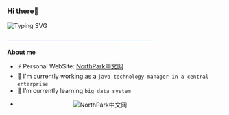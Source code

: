 ### Hi there🐻



![Typing SVG](https://readme-typing-svg.demolab.com?font=Fira+Code&pause=1000&width=435&lines=Hey%2C+I'm+liuhouer+Welcome+!)

<img  src="assests/borderseperator.gif">

**About me**

- ⚡  Personal WebSite: [NorthPark中文网](https://northpark.cn)
- 🔭 I'm currently working as a `java technology manager in a central enterprise`
- 🌱 I’m currently learning `big data system`
<!-- 
- 📫 How to reach me: `telegram:@liuhouer`
-->
- <a href="https://northpark.cn"> <img align='right' src="https://s1.ax1x.com/2023/03/17/pp8XE4I.png" width="350" alt="NorthPark中文网" />

<!--
**liuhouer/liuhouer** is a ✨ _special_ ✨ repository because its `README.md` (this file) appears on your GitHub profile.

Here are some ideas to get you started:

- 🔭 I’m currently working on ...
- 🌱 I’m currently learning ...
- 👯 I’m looking to collaborate on ...
- 🤔 I’m looking for help with ...
- 💬 Ask me about ...
- 📫 How to reach me: ...
- 😄 Pronouns: ...
- ⚡ Fun fact: ...
-->